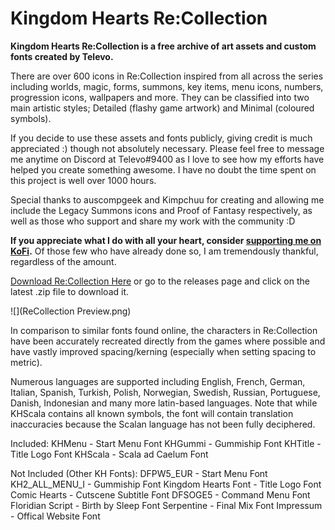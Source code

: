 # Kingdom Hearts Re:Collection

**Kingdom Hearts Re:Collection is a free archive of art assets and custom fonts created by Televo.** 

There are over 600 icons in Re:Collection inspired from all across the series including worlds, magic, forms, summons, key items, menu icons, numbers, progression icons, wallpapers and more. They can be classified into two main artistic styles; Detailed (flashy game artwork) and Minimal (coloured symbols).

If you decide to use these assets and fonts publicly, giving credit is much appreciated :) though not absolutely necessary. Please feel free to message me anytime on Discord at Televo#9400 as I love to see how my efforts have helped you create something awesome. I have no doubt the time spent on this project is well over 1000 hours.

Special thanks to auscompgeek and Kimpchuu for creating and allowing me include the Legacy Summons icons and Proof of Fantasy respectively, as well as those who support and share my work with the community :D

**If you appreciate what I do with all your heart, consider [supporting me on KoFi](https://ko-fi.com/televo).** Of those few who have already done so, I am tremendously thankful, regardless of the amount.

[Download Re:Collection Here](https://github.com/Televo/kingdom-hearts-recollection/releases/download/v3.0/Kingdom-Hearts-ReCollection.zip) or go to the releases page and click on the latest .zip file to download it.

![](ReCollection Preview.png)

In comparison to similar fonts found online, the characters in Re:Collection have been accurately recreated directly from the games where possible and have vastly improved spacing/kerning (especially when setting spacing to metric).

Numerous languages are supported including English, French, German, Italian, Spanish, Turkish, Polish, Norwegian, Swedish, Russian, Portuguese, Danish, Indonesian and many more latin-based languages. Note that while KHScala contains all known symbols, the font will contain translation inaccuracies because the Scalan language has not been fully deciphered.

Included:
KHMenu - Start Menu Font
KHGummi - Gummiship Font
KHTitle - Title Logo Font
KHScala - Scala ad Caelum Font

Not Included (Other KH Fonts):
DFPW5_EUR - Start Menu Font
KH2_ALL_MENU_I - Gummiship Font
Kingdom Hearts Font - Title Logo Font
Comic Hearts - Cutscene Subtitle Font
DFSOGE5 - Command Menu Font
Floridian Script - Birth by Sleep Font
Serpentine - Final Mix Font
Impressum - Offical Website Font